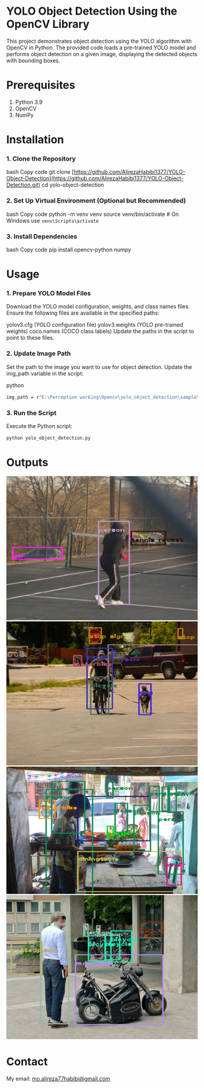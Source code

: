 # YOLO Object Detection Using the OpenCV Library

This project demonstrates object detection using the YOLO algorithm with OpenCV in Python. The provided code loads a pre-trained YOLO model and performs object detection on a given image, displaying the detected objects with bounding boxes.

# Prerequisites

1. Python 3.9
2. OpenCV
3. NumPy

# Installation

### 1. Clone the Repository
bash
Copy code
git clone [https://github.com/AlirezaHabibi1377/YOLO-Object-Detection](https://github.com/AlirezaHabibi1377/YOLO-Object-Detection.git)
cd yolo-object-detection

### 2. Set Up Virtual Environment (Optional but Recommended)
bash
Copy code
python -m venv venv
source venv/bin/activate  # On Windows use `venv\Scripts\activate`

### 3. Install Dependencies
bash
Copy code
pip install opencv-python numpy

# Usage

### 1. Prepare YOLO Model Files
Download the YOLO model configuration, weights, and class names files. Ensure the following files are available in the specified paths:

yolov3.cfg (YOLO configuration file)
yolov3.weights (YOLO pre-trained weights)
coco.names (COCO class labels)
Update the paths in the script to point to these files.

### 2. Update Image Path
Set the path to the image you want to use for object detection. Update the img_path variable in the script:

python
```bash
img_path = r"E:\Perception working\Opencv\yolo_object_detection\sample5.jpg"  # Change this to your image path
```

### 3. Run the Script
Execute the Python script:

```bash
python yolo_object_detection.py
```
# Outputs

![Output Image](output_sample1.jpg)
![Output Image](output_sample2.jpg)
![Output Image](output_sample3.jpg)
![Output Image](output_sample4.jpg)


# Contact

My email: [mo.alireza77habibi@gmail.com](mailto:mo.alireza77habibi@gmail.com)
